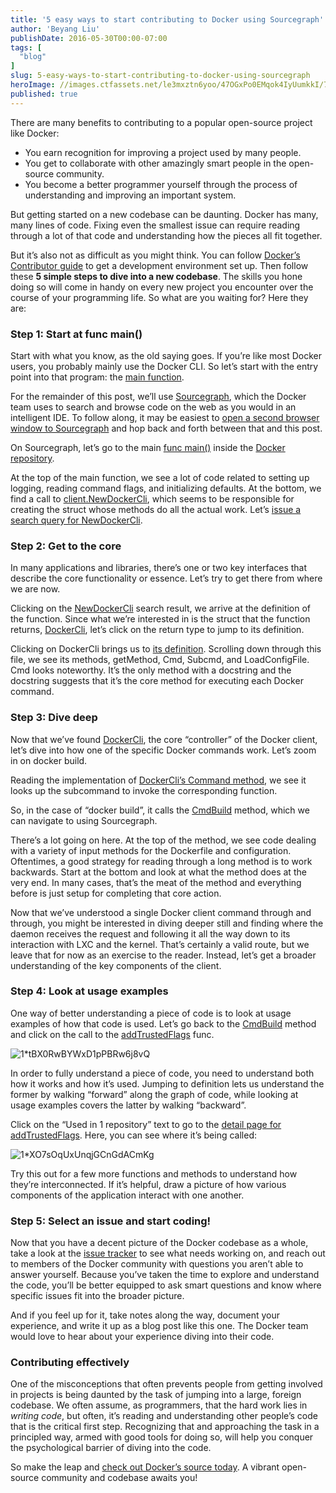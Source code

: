 ```yaml
---
title: '5 easy ways to start contributing to Docker using Sourcegraph'
author: 'Beyang Liu'
publishDate: 2016-05-30T00:00-07:00
tags: [
  "blog"
]
slug: 5-easy-ways-to-start-contributing-to-docker-using-sourcegraph
heroImage: //images.ctfassets.net/le3mxztn6yoo/47OGxPo0EMqok4IyUumkkI/72e0297483475f7a13380d01ed357313/1_tBX0RwBYWxD1pPBRw6j8vQ.png
published: true
---
```




There are many benefits to contributing to a popular open-source project like Docker:

*   You earn recognition for improving a project used by many people.
*   You get to collaborate with other amazingly smart people in the open-source community.
*   You become a better programmer yourself through the process of understanding and improving an important system.

But getting started on a new codebase can be daunting. Docker has many, many lines of code. Fixing even the smallest issue can require reading through a lot of that code and understanding how the pieces all fit together.

But it’s also not as difficult as you might think. You can follow [Docker’s Contributor guide](http://docs.docker.com/project/who-written-for/) to get a development environment set up. Then follow these **5 simple steps to dive into a new codebase**. The skills you hone doing so will come in handy on every new project you encounter over the course of your programming life. So what are you waiting for? Here they are:

### Step 1: Start at func main()

Start with what you know, as the old saying goes. If you’re like most Docker users, you probably mainly use the Docker CLI. So let’s start with the entry point into that program: the [main function](https://sourcegraph.com/github.com/docker/docker@master/.GoPackage/github.com/docker/docker/docker/.def/docker.go/main).

For the remainder of this post, we’ll use [Sourcegraph](https://sourcegraph.com/), which the Docker team uses to search and browse code on the web as you would in an intelligent IDE. To follow along, it may be easiest to [open a second browser window to Sourcegraph](https://sourcegraph.com/) and hop back and forth between that and this post.

On Sourcegraph, let’s go to the main [func main()](https://sourcegraph.com/github.com/docker/docker/-/def/GoPackage/github.com/docker/docker/cmd/docker/-/docker.go/main) inside the [Docker repository](https://sourcegraph.com/github.com/docker/docker).

At the top of the main function, we see a lot of code related to setting up logging, reading command flags, and initializing defaults. At the bottom, we find a call to [client.NewDockerCli](https://sourcegraph.com/github.com/docker/docker/-/def/GoPackage/github.com/docker/docker/api/client/-/NewDockerCli), which seems to be responsible for creating the struct whose methods do all the actual work. Let’s [issue a search query for NewDockerCli](https://sourcegraph.com/github.com/docker/docker?q=newdockercli).

### Step 2: Get to the core

In many applications and libraries, there’s one or two key interfaces that describe the core functionality or essence. Let’s try to get there from where we are now.

Clicking on the [NewDockerCli](https://sourcegraph.com/github.com/docker/docker/-/def/GoPackage/github.com/docker/docker/api/client/-/NewDockerCli) search result, we arrive at the definition of the function. Since what we’re interested in is the struct that the function returns, [DockerCli](https://sourcegraph.com/github.com/docker/docker/-/def/GoPackage/github.com/docker/docker/api/client/-/DockerCli), let’s click on the return type to jump to its definition.

Clicking on DockerCli brings us to [its definition](https://sourcegraph.com/github.com/docker/docker/-/def/GoPackage/github.com/docker/docker/api/client/-/DockerCli). Scrolling down through this file, we see its methods, getMethod, Cmd, Subcmd, and LoadConfigFile. Cmd looks noteworthy. It’s the only method with a docstring and the docstring suggests that it’s the core method for executing each Docker command.

### Step 3: Dive deep

Now that we’ve found [DockerCli](https://sourcegraph.com/github.com/docker/docker/-/def/GoPackage/github.com/docker/docker/api/client/-/DockerCli), the core “controller” of the Docker client, let’s dive into how one of the specific Docker commands work. Let’s zoom in on docker build.

Reading the implementation of [DockerCli’s Command method](https://sourcegraph.com/github.com/docker/docker/-/def/GoPackage/github.com/docker/docker/api/client/-/DockerCli/Command), we see it looks up the subcommand to invoke the corresponding function.

So, in the case of “docker build”, it calls the [CmdBuild](https://sourcegraph.com/github.com/docker/docker/-/def/GoPackage/github.com/docker/docker/api/client/-/DockerCli/CmdBuild) method, which we can navigate to using Sourcegraph.

There’s a lot going on here. At the top of the method, we see code dealing with a variety of input methods for the Dockerfile and configuration. Oftentimes, a good strategy for reading through a long method is to work backwards. Start at the bottom and look at what the method does at the very end. In many cases, that’s the meat of the method and everything before is just setup for completing that core action.

Now that we’ve understood a single Docker client command through and through, you might be interested in diving deeper still and finding where the daemon receives the request and following it all the way down to its interaction with LXC and the kernel. That’s certainly a valid route, but we leave that for now as an exercise to the reader. Instead, let’s get a broader understanding of the key components of the client.

### Step 4: Look at usage examples

One way of better understanding a piece of code is to look at usage examples of how that code is used. Let’s go back to the [CmdBuild](https://sourcegraph.com/github.com/docker/docker/-/def/GoPackage/github.com/docker/docker/api/client/-/DockerCli/CmdBuild) method and click on the call to the [addTrustedFlags](https://sourcegraph.com/github.com/docker/docker/-/def/GoPackage/github.com/docker/docker/api/client/-/addTrustedFlags) func.

![1*tBX0RwBYWxD1pPBRw6j8vQ](//images.contentful.com/le3mxztn6yoo/47OGxPo0EMqok4IyUumkkI/72e0297483475f7a13380d01ed357313/1_tBX0RwBYWxD1pPBRw6j8vQ.png)

In order to fully understand a piece of code, you need to understand both how it works and how it’s used. Jumping to definition lets us understand the former by walking “forward” along the graph of code, while looking at usage examples covers the latter by walking “backward”.

Click on the “Used in 1 repository” text to go to the [detail page for addTrustedFlags](https://sourcegraph.com/github.com/docker/docker/-/info/GoPackage/github.com/docker/docker/api/client/-/addTrustedFlags). Here, you can see where it’s being called:

![1*XO7sOqUxUnqjGCnGdACmKg](//images.contentful.com/le3mxztn6yoo/1tvwbX52duCkgI0i8QsEEe/4b6c9f0415bf8bb0a3e562d0fd144a7a/1_XO7sOqUxUnqjGCnGdACmKg.png)

Try this out for a few more functions and methods to understand how they’re interconnected. If it’s helpful, draw a picture of how various components of the application interact with one another.

### Step 5: Select an issue and start coding!

Now that you have a decent picture of the Docker codebase as a whole, take a look at the [issue tracker](https://github.com/docker/docker/issues) to see what needs working on, and reach out to members of the Docker community with questions you aren’t able to answer yourself. Because you’ve taken the time to explore and understand the code, you’ll be better equipped to ask smart questions and know where specific issues fit into the broader picture.

And if you feel up for it, take notes along the way, document your experience, and write it up as a blog post like this one. The Docker team would love to hear about your experience diving into their code.

### Contributing effectively

One of the misconceptions that often prevents people from getting involved in projects is being daunted by the task of jumping into a large, foreign codebase. We often assume, as programmers, that the hard work lies in _writing code_, but often, it’s reading and understanding other people’s code that is the critical first step. Recognizing that and approaching the task in a principled way, armed with good tools for doing so, will help you conquer the psychological barrier of diving into the code.

So make the leap and [check out Docker’s source today](https://sourcegraph.com/github.com/docker/docker). A vibrant open-source community and codebase awaits you!
